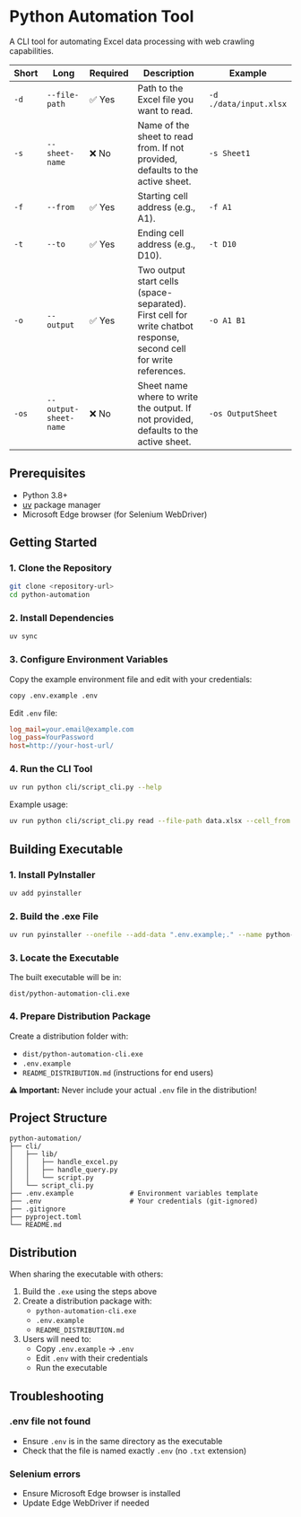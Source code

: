 # Python Automation Tool

A CLI tool for automating Excel data processing with web crawling capabilities.

| Short | Long                  | Required | Description                                                                              | Example                |
| ----- | --------------------- | -------- | ---------------------------------------------------------------------------------------- | ---------------------- |
| `-d`  | `--file-path`         | ✅ Yes    | Path to the Excel file you want to read.                                                 | `-d ./data/input.xlsx` |
| `-s`  | `--sheet-name`        | ❌ No     | Name of the sheet to read from. If not provided, defaults to the active sheet.           | `-s Sheet1`            |
| `-f`  | `--from`              | ✅ Yes    | Starting cell address (e.g., A1).                                                        | `-f A1`                |
| `-t`  | `--to`                | ✅ Yes    | Ending cell address (e.g., D10).                                                         | `-t D10`               |
| `-o`  | `--output`            | ✅ Yes     | Two output start cells (space-separated). First cell for write chatbot response, second cell for write references.    | `-o A1 B1`             |
| `-os` | `--output-sheet-name` | ❌ No     | Sheet name where to write the output. If not provided, defaults to the active sheet. | `-os OutputSheet`      |


## Prerequisites

- Python 3.8+
- [uv](https://github.com/astral-sh/uv) package manager
- Microsoft Edge browser (for Selenium WebDriver)

## Getting Started

### 1. Clone the Repository

```sh
git clone <repository-url>
cd python-automation
```

### 2. Install Dependencies

```sh
uv sync
```

### 3. Configure Environment Variables

Copy the example environment file and edit with your credentials:

```sh
copy .env.example .env
```

Edit `.env` file:
```ini
log_mail=your.email@example.com
log_pass=YourPassword
host=http://your-host-url/
```

### 4. Run the CLI Tool

```sh
uv run python cli/script_cli.py --help
```

Example usage:
```sh
uv run python cli/script_cli.py read --file-path data.xlsx --cell_from A1 --cell_to A10 --output_cell B2 C2 --sheet-name Sheet1
```

## Building Executable

### 1. Install PyInstaller

```sh
uv add pyinstaller
```

### 2. Build the .exe File

```sh
uv run pyinstaller --onefile --add-data ".env.example;." --name python-automation-cli cli/script_cli.py
```

### 3. Locate the Executable

The built executable will be in:
```
dist/python-automation-cli.exe
```

### 4. Prepare Distribution Package

Create a distribution folder with:
- `dist/python-automation-cli.exe`
- `.env.example`
- `README_DISTRIBUTION.md` (instructions for end users)

**⚠️ Important:** Never include your actual `.env` file in the distribution!

## Project Structure

```
python-automation/
├── cli/
│   ├── lib/
│   │   ├── handle_excel.py
│   │   ├── handle_query.py
│   │   └── script.py
│   └── script_cli.py
├── .env.example              # Environment variables template
├── .env                      # Your credentials (git-ignored)
├── .gitignore
├── pyproject.toml
└── README.md
```

## Distribution

When sharing the executable with others:

1. Build the `.exe` using the steps above
2. Create a distribution package with:
   - `python-automation-cli.exe`
   - `.env.example`
   - `README_DISTRIBUTION.md`
3. Users will need to:
   - Copy `.env.example` → `.env`
   - Edit `.env` with their credentials
   - Run the executable

## Troubleshooting

### .env file not found
- Ensure `.env` is in the same directory as the executable
- Check that the file is named exactly `.env` (no `.txt` extension)

### Selenium errors
- Ensure Microsoft Edge browser is installed
- Update Edge WebDriver if needed
